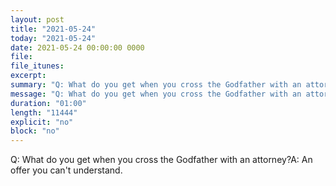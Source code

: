 ```yaml
---
layout: post
title: "2021-05-24"
today: "2021-05-24"
date: 2021-05-24 00:00:00 0000
file:
file_itunes:
excerpt:
summary: "Q: What do you get when you cross the Godfather with an attorney?A: An offer you can't understand."
message: "Q: What do you get when you cross the Godfather with an attorney?A: An offer you can't understand."
duration: "01:00"
length: "11444"
explicit: "no"
block: "no"
---
```

Q: What do you get when you cross the Godfather with an attorney?A: An offer you can't understand.

